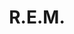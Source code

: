 ---
title: "R.E.M."
summary: "R.E.M. was an American rock band from Athens, Georgia, formed in 1980 by drummer Bill Berry, guitarist Peter Buck, bassist Mike Mills, and lead vocalist Michael Stipe, who were students at the University of Georgia. One of the first alternative rock bands, R.E.M. was noted for Buck's ringing, arpeggiated guitar style; Stipe's distinctive vocal quality, unique stage presence, and obscure lyrics; Mills's melodic bass lines and backing vocals; and Berry's tight, economical drumming style. In the early 1990s, other alternative rock acts such as Nirvana and Pavement viewed R.E.M. as a pioneer of the genre. After Berry left the band in 1997, the band continued its career in the 2000s with mixed critical and commercial success. The band broke up amicably in 2011 with members devoting time to solo projects after having sold more than 90 million albums worldwide and becoming one of the world's best-selling music acts.
R.E.M. released its first single, \"Radio Free Europe\", in 1981 on the independent record label Hib-Tone. It was followed by the Chronic Town EP in 1982, the band's first release on I.R.S. Records. In 1983, the group released its critically acclaimed debut album, Murmur, and built its reputation over the next few years with similarly acclaimed releases every year from 1984 to 1988: Reckoning, Fables of the Reconstruction, Lifes Rich Pageant, Document and Green, including an intermittent b-side compilation Dead Letter Office. Don Dixon and Mitch Easter produced their first two albums, Joe Boyd handled production on Fables of the Reconstruction and Don Gehman produced Lifes Rich Pageant. Thereafter, R.E.M. settled on Scott Litt as producer for the next 10 years during the band's most successful period of their career. They also started co-producing their material and playing other instruments in the studio. With constant touring, and the support of college radio following years of underground success, R.E.M. achieved a mainstream hit with the 1987 single \"The One I Love\". The group signed to Warner Bros. Records in 1988, and began to espouse political and environmental concerns while playing large arenas worldwide.
R.E.M.'s most commercially successful albums, Out of Time and Automatic for the People , put them in the vanguard of alternative rock just as it was becoming mainstream. Out of Time received seven nominations at the 34th Annual Grammy Awards, and lead single \"Losing My Religion\", was R.E.M.'s highest-charting and best-selling hit. Monster continued its run of success. The band began its first tour in six years to support the album; the tour was marred by medical emergencies suffered by three of the band members. In 1996, R.E.M. re-signed with Warner Bros. for a reported US$80 million, at the time the most expensive recording contract ever. The tour was productive and the band recorded the following album mostly during soundchecks. The resulting record, New Adventures in Hi-Fi , is hailed as the band's last great album and the members' favorite, growing in cult status over the years. Berry left the band the following year, and Stipe, Buck, and Mills continued as a musical trio, supplemented by studio and live musicians, such as multi-instrumentalists Scott McCaughey and Ken Stringfellow and drummers Joey Waronker and Bill Rieflin. They also parted ways with their longtime manager Jefferson Holt and band's attorney Bertis Downs assumed managerial duties. Seeking to also renovate their sound, the band stopped working with Scott Litt, co-producer and contributor to six of their studio albums and hired Pat McCarthy as co-producer, who had participated before that as mixer and engineer on their last two albums.
After the electronic experimental direction of Up that was commercially unsuccessful, Reveal was referred to as \"a conscious return to their classic sound\" which received general acclaim. In 2007, the band was inducted into the Rock and Roll Hall of Fame, in its first year of eligibility and Berry reunited with the band for the ceremony and to record a cover of John Lennon's \"#9 Dream\" for the compilation album Instant Karma: The Amnesty International Campaign to Save Darfur to benefit Amnesty International's campaign to alleviate the Darfur conflict. Looking for a change of sound after lukewarm reception for Around the Sun , the band collaborated with co-producer Jacknife Lee on their last two studio albums—the well-received Accelerate and Collapse into Now —as well as their first live albums after decades of touring. R.E.M. disbanded amicably in September 2011, with former members having continued with various musical projects, and several live and archival albums have since been released. They have since stated, in several interviews, that the band is unlikely to reunite."
slug: "r-e-m"
image: "r-e-m.jpg"
apple_music_artist_url: "https://music.apple.com/gb/artist/r-e-m/311145"
wikipedia_url: "https://en.wikipedia.org/wiki/R.E.M."
---